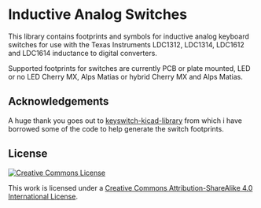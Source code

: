 # Inductive Analog Switches

This library contains footprints and symbols for inductive analog keyboard
switches for use with the Texas Instruments LDC1312, LDC1314, LDC1612 and
LDC1614 inductance to digital converters.

Supported footprints for switches are currently PCB or plate mounted, LED or no
LED Cherry MX, Alps Matias or hybrid Cherry MX and Alps Matias.

## Acknowledgements

A huge thank you goes out to
[keyswitch-kicad-library](https://github.com/perigoso/keyswitch-kicad-library)
from which i have borrowed some of the code to help generate the switch
footprints.

## License

[![Creative Commons License](https://i.creativecommons.org/l/by-sa/4.0/88x31.png)](http://creativecommons.org/licenses/by-sa/4.0/)

This work is licensed under a
[Creative Commons Attribution-ShareAlike 4.0 International License](http://creativecommons.org/licenses/by-sa/4.0/).
